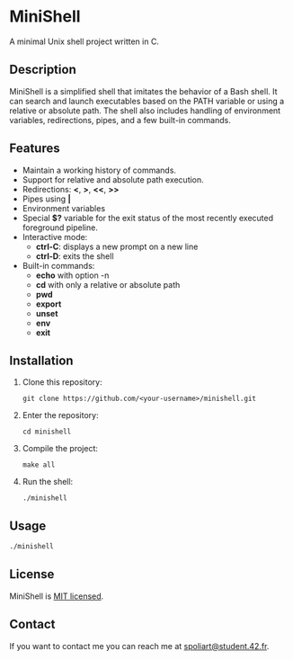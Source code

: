 # MiniShell

A minimal Unix shell project written in C.

## Description

MiniShell is a simplified shell that imitates the behavior of a Bash shell. It can search and launch executables based on the PATH variable or using a relative or absolute path. The shell also includes handling of environment variables, redirections, pipes, and a few built-in commands.

## Features

- Maintain a working history of commands.
- Support for relative and absolute path execution.
- Redirections: **<**, **>**, **<<**, **>>**
- Pipes using **|**
- Environment variables
- Special **$?** variable for the exit status of the most recently executed foreground pipeline.
- Interactive mode:
  - **ctrl-C**: displays a new prompt on a new line
  - **ctrl-D**: exits the shell
- Built-in commands:
  - **echo** with option -n
  - **cd** with only a relative or absolute path
  - **pwd**
  - **export**
  - **unset**
  - **env**
  - **exit**

## Installation

1. Clone this repository:
   ```
   git clone https://github.com/<your-username>/minishell.git
   ```
2. Enter the repository:
   ```
   cd minishell
   ```
3. Compile the project:
   ```
   make all
   ```
4. Run the shell:
   ```
   ./minishell
   ```

## Usage

```sh
./minishell
```

## License

MiniShell is [MIT licensed](LICENSE).

## Contact

If you want to contact me you can reach me at spoliart@student.42.fr.
